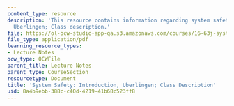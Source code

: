 ```yaml
---
content_type: resource
description: 'This resource contains information regarding system safety: Introduction,
  Uberlingen; Class description.'
file: https://ol-ocw-studio-app-qa.s3.amazonaws.com/courses/16-63j-system-safety-spring-2016/8a4b9ebb388cc40d421941b68c523ff8_MIT16_63JS16_LecNotes1.pdf
file_type: application/pdf
learning_resource_types:
- Lecture Notes
ocw_type: OCWFile
parent_title: Lecture Notes
parent_type: CourseSection
resourcetype: Document
title: 'System Safety: Introduction, Uberlingen; Class Description'
uid: 8a4b9ebb-388c-c40d-4219-41b68c523ff8
---
```

